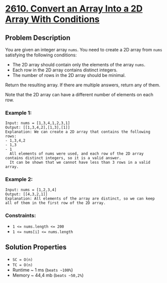 # [2610. Convert an Array Into a 2D Array With Conditions](https://leetcode.com/problems/convert-an-array-into-a-2d-array-with-conditions/description)

## Problem Description

You are given an integer array `nums`. You need to create a 2D array from `nums` satisfying the following conditions:

* The 2D array should contain only the elements of the array `nums`.
* Each row in the 2D array contains distinct integers.
* The number of rows in the 2D array should be minimal.

Return the resulting array. If there are multiple answers, return any of them.

Note that the 2D array can have a different number of elements on each row.



### Example 1:
```
Input: nums = [1,3,4,1,2,3,1]
Output: [[1,3,4,2],[1,3],[1]]
Explanation: We can create a 2D array that contains the following rows:
- 1,3,4,2
- 1,3
- 1
  All elements of nums were used, and each row of the 2D array contains distinct integers, so it is a valid answer.
  It can be shown that we cannot have less than 3 rows in a valid array.
```
### Example 2:
```
Input: nums = [1,2,3,4]
Output: [[4,3,2,1]]
Explanation: All elements of the array are distinct, so we can keep all of them in the first row of the 2D array.
```

### Constraints:

* `1 <= nums.length <= 200`
* `1 <= nums[i] <= nums.length`

## Solution Properties
* `SC = O(n)`
* `TC = O(n)`
* Runtime ~ 1 ms (`beats ~100%`)
* Memory ~ 44,4 mb (`beats ~50,2%`)